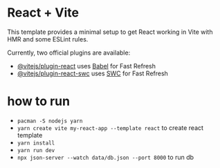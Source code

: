 # React + Vite

This template provides a minimal setup to get React working in Vite with HMR and some ESLint rules.

Currently, two official plugins are available:

- [@vitejs/plugin-react](https://github.com/vitejs/vite-plugin-react/blob/main/packages/plugin-react/README.md) uses [Babel](https://babeljs.io/) for Fast Refresh
- [@vitejs/plugin-react-swc](https://github.com/vitejs/vite-plugin-react-swc) uses [SWC](https://swc.rs/) for Fast Refresh

# how to run

- `pacman -S nodejs yarn`
- `yarn create vite my-react-app --template react` to create react template
- `yarn install`
- `yarn run dev`
- `npx json-server --watch data/db.json --port 8000` to run db